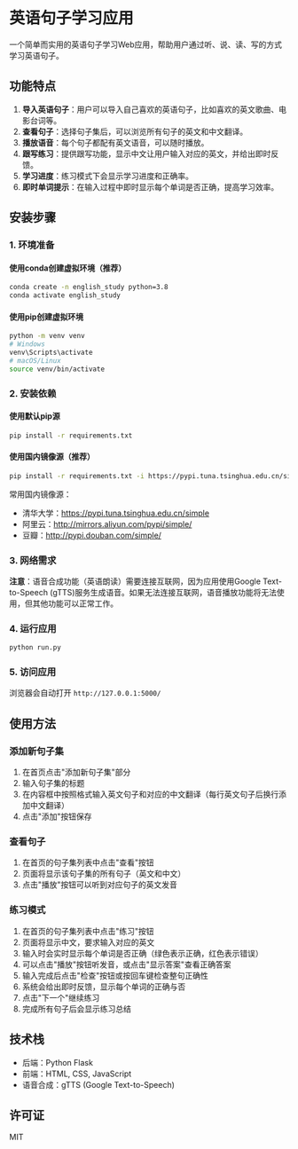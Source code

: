 # 英语句子学习应用

一个简单而实用的英语句子学习Web应用，帮助用户通过听、说、读、写的方式学习英语句子。

## 功能特点

1. **导入英语句子**：用户可以导入自己喜欢的英语句子，比如喜欢的英文歌曲、电影台词等。
2. **查看句子**：选择句子集后，可以浏览所有句子的英文和中文翻译。
3. **播放语音**：每个句子都配有英文语音，可以随时播放。
4. **跟写练习**：提供跟写功能，显示中文让用户输入对应的英文，并给出即时反馈。
5. **学习进度**：练习模式下会显示学习进度和正确率。
6. **即时单词提示**：在输入过程中即时显示每个单词是否正确，提高学习效率。

## 安装步骤

### 1. 环境准备

#### 使用conda创建虚拟环境（推荐）
```bash
conda create -n english_study python=3.8
conda activate english_study 
```

#### 使用pip创建虚拟环境
```bash
python -m venv venv
# Windows
venv\Scripts\activate
# macOS/Linux
source venv/bin/activate
```

### 2. 安装依赖

#### 使用默认pip源
```bash
pip install -r requirements.txt
```

#### 使用国内镜像源（推荐）
```bash
pip install -r requirements.txt -i https://pypi.tuna.tsinghua.edu.cn/simple
```

常用国内镜像源：
- 清华大学：https://pypi.tuna.tsinghua.edu.cn/simple
- 阿里云：http://mirrors.aliyun.com/pypi/simple/
- 豆瓣：http://pypi.douban.com/simple/

### 3. 网络需求

**注意**：语音合成功能（英语朗读）需要连接互联网，因为应用使用Google Text-to-Speech (gTTS)服务生成语音。如果无法连接互联网，语音播放功能将无法使用，但其他功能可以正常工作。

### 4. 运行应用
```bash
python run.py
```

### 5. 访问应用
浏览器会自动打开 `http://127.0.0.1:5000/`

## 使用方法

### 添加新句子集

1. 在首页点击"添加新句子集"部分
2. 输入句子集的标题
3. 在内容框中按照格式输入英文句子和对应的中文翻译（每行英文句子后换行添加中文翻译）
4. 点击"添加"按钮保存

### 查看句子

1. 在首页的句子集列表中点击"查看"按钮
2. 页面将显示该句子集的所有句子（英文和中文）
3. 点击"播放"按钮可以听到对应句子的英文发音

### 练习模式

1. 在首页的句子集列表中点击"练习"按钮
2. 页面将显示中文，要求输入对应的英文
3. 输入时会实时显示每个单词是否正确（绿色表示正确，红色表示错误）
4. 可以点击"播放"按钮听发音，或点击"显示答案"查看正确答案
5. 输入完成后点击"检查"按钮或按回车键检查整句正确性
6. 系统会给出即时反馈，显示每个单词的正确与否
7. 点击"下一个"继续练习
8. 完成所有句子后会显示练习总结

## 技术栈

- 后端：Python Flask
- 前端：HTML, CSS, JavaScript
- 语音合成：gTTS (Google Text-to-Speech)

## 许可证

MIT 